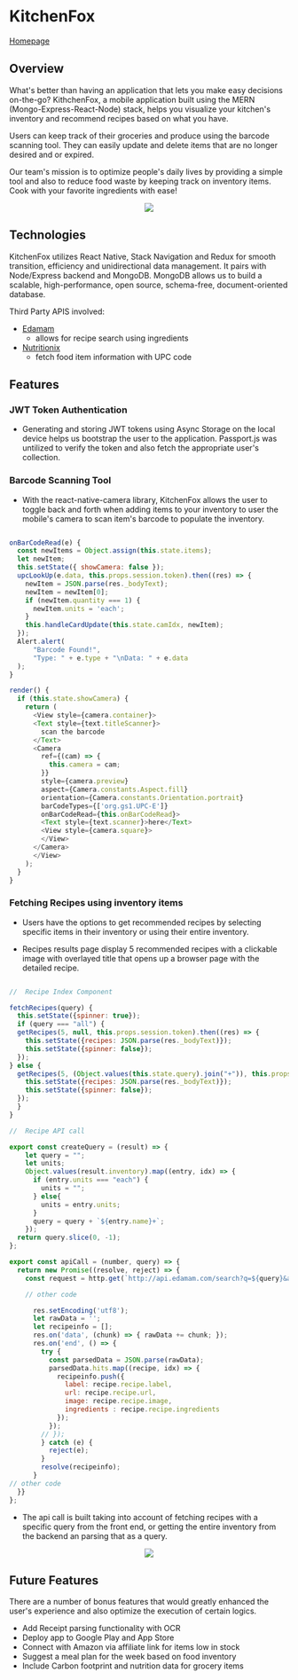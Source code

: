# KitchenFox
[Homepage](https://kitchenfox.site/)

## Overview
What's better than having an application that lets you make easy decisions on-the-go? KithchenFox, a mobile application built using the MERN (Mongo-Express-React-Node) stack, helps you visualize your kitchen's inventory and recommend recipes based on what you have.

Users can keep track of their groceries and produce using the barcode scanning tool. They can easily update and delete items that are no longer desired and or expired.

Our team's mission is to optimize people's daily lives by providing a simple tool and also to reduce food waste by keeping track on inventory items. Cook with your favorite ingredients with ease!

<p align="center">
<img src ="/docs/open.gif">
</p>


## Technologies
  KitchenFox utilizes React Native, Stack Navigation and Redux for smooth transition, efficiency and unidirectional data management. It pairs with Node/Express backend and MongoDB. MongoDB allows us to build a scalable, high-performance, open source, schema-free, document-oriented database.

  Third Party APIS involved:
   + [Edamam](http://developer.edamam.com/edamam-docs-recipe-api)
      - allows for recipe search using ingredients
   + [Nutritionix](https://developer.nutritionix.com/docs/v1_1#/nutritionix_api_v1_1)
      - fetch food item information with UPC code

## Features
  ### JWT Token Authentication

  + Generating and storing JWT tokens using Async Storage on the local device helps us bootstrap the user to the application. Passport.js was untilized to verify the token and also fetch the appropriate user's collection.

  ### Barcode Scanning Tool
  + With the react-native-camera library, KitchenFox allows the user to toggle back and forth when adding items to your inventory to user the mobile's camera to scan item's barcode to populate the inventory.

  ``` javascript

  onBarCodeRead(e) {
    const newItems = Object.assign(this.state.items);
    let newItem;
    this.setState({ showCamera: false });
    upcLookUp(e.data, this.props.session.token).then((res) => {
      newItem = JSON.parse(res._bodyText);
      newItem = newItem[0];
      if (newItem.quantity === 1) {
        newItem.units = 'each';
      }
      this.handleCardUpdate(this.state.camIdx, newItem);
    });
    Alert.alert(
        "Barcode Found!",
        "Type: " + e.type + "\nData: " + e.data
    );
  }

  render() {
    if (this.state.showCamera) {
      return (
        <View style={camera.container}>
        <Text style={text.titleScanner}>
          scan the barcode
        </Text>
        <Camera
          ref={(cam) => {
            this.camera = cam;
          }}
          style={camera.preview}
          aspect={Camera.constants.Aspect.fill}
          orientation={Camera.constants.Orientation.portrait}
          barCodeTypes={['org.gs1.UPC-E']}
          onBarCodeRead={this.onBarCodeRead}>
          <Text style={text.scanner}>here</Text>
          <View style={camera.square}>
          </View>
        </Camera>
        </View>
      );
    }
  }

  ```

  ### Fetching Recipes using inventory items

   + Users have the options to get recommended recipes by selecting specific items in their inventory or using their entire inventory.


   + Recipes results page display 5 recommended recipes with a clickable image with overlayed title that opens up a browser page with the detailed recipe.

  ``` javascript

  //  Recipe Index Component

  fetchRecipes(query) {
    this.setState({spinner: true});
    if (query === "all") {
    getRecipes(5, null, this.props.session.token).then((res) => {
      this.setState({recipes: JSON.parse(res._bodyText)});
      this.setState({spinner: false});
    });
  } else {
    getRecipes(5, (Object.values(this.state.query).join("+")), this.props.session.token).then((res) => {
      this.setState({recipes: JSON.parse(res._bodyText)});
      this.setState({spinner: false});
    });
    }
  }

  //  Recipe API call

  export const createQuery = (result) => {
      let query = "";
      let units;
      Object.values(result.inventory).map((entry, idx) => {
        if (entry.units === "each") {
          units = "";
        } else{
          units = entry.units;
        }
        query = query + `${entry.name}+`;
      });
    return query.slice(0, -1);
  };

  export const apiCall = (number, query) => {
    return new Promise((resolve, reject) => {
      const request = http.get(`http://api.edamam.com/search?q=${query}&app_id=${app_id}&app_key=${app_key}&to=${number}`, (res) => {

      // other code

        res.setEncoding('utf8');
        let rawData = '';
        let recipeinfo = [];
        res.on('data', (chunk) => { rawData += chunk; });
        res.on('end', () => {
          try {
            const parsedData = JSON.parse(rawData);
            parsedData.hits.map((recipe, idx) => {
              recipeinfo.push({
                label: recipe.recipe.label,
                url: recipe.recipe.url,
                image: recipe.recipe.image,
                ingredients : recipe.recipe.ingredients
              });
            });
          // });
          } catch (e) {
            reject(e);
          }
          resolve(recipeinfo);
        }
  // other code
    }}
  };

  ```

   + The api call is built taking into account of fetching recipes with a specific query from the front end, or getting the entire inventory from the backend an parsing that as a query.


 <p align="center">
 <img src = "/docs/recipes.png">
 </p>

## Future Features
  There are a number of bonus features that would greatly enhanced the user's experience and also optimize the execution of certain logics.

  + Add Receipt parsing functionality with OCR
  + Deploy app to Google Play and App Store
  + Connect with Amazon via affiliate link for items low in stock
  + Suggest a meal plan for the week based on food inventory
  + Include Carbon footprint and nutrition data for grocery items
